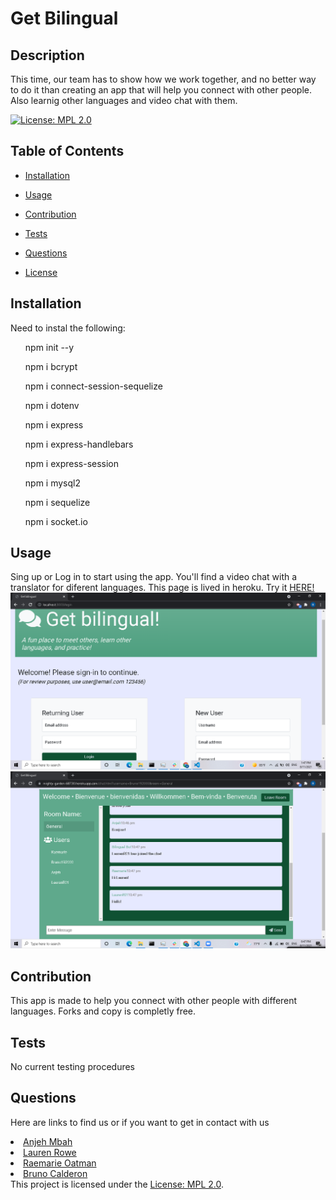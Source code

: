 # Get Bilingual
  ## Description
This time, our team has to show how we work together, and no better way to do it than creating an app that will help you connect with other people. Also learnig other languages and video chat with them.


  [![License: MPL 2.0](https://img.shields.io/badge/License-MPL%202.0-brightgreen.svg)](https://opensource.org/licenses/MPL-2.0)


  ## Table of Contents

  - [Installation](#installation)
  - [Usage](#usage)
  - [Contribution](#contribution)
  - [Tests](#tests)
  - [Questions](#questions)

  - [License](#license)


  ## Installation
  Need to instal the following: 
 <ol>npm init --y</ol>
 <ol>npm i bcrypt </ol>
 <ol>npm i connect-session-sequelize</ol>
 <ol>npm i dotenv</ol>
 <ol>npm i express</ol>
 <ol>npm i express-handlebars</ol>
 <ol>npm i express-session</ol>
 <ol>npm i mysql2</ol>
 <ol>npm i sequelize</ol>
 <ol>npm i socket.io</ol>

  
  ## Usage
Sing up or Log in to start using the app.
You'll find a video chat with a translator for diferent languages.
This page is lived in heroku. Try it <a href = " "> HERE!</a>
<img src="./assets/Screenshot (16).png" alt="Failed to load screenshot">
 <img src="./assets/Screenshot (18).png" alt="Failed to load screenshot"> 
  ## Contribution
   This app is made to help you connect with other people with different languages. Forks and copy is completly free.
  
  ## Tests
  No current testing procedures
  
  ## Questions
  <p>Here are links to find us or if you want to get in contact with us</p>

<li><a href="https://github.com/Anjeh24" target="_blank">Anjeh Mbah</a></li>
    <li><a href="https://github.com/LaurenR01" target="_blank">Lauren Rowe</a></li>
    <li> <a href="https://github.com/rmoatman" target="_blank">Raemarie Oatman</a></li>
     <li> <a href="https://github.com/bruno192000" target="_blank">Bruno Calderon</a></li
  ## License

This project is licensed under the [License: MPL 2.0](https://opensource.org/licenses/MPL-2.0).